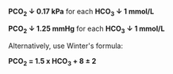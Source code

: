 **PCO<sub>2</sub> ↓ 0.17 kPa** for each **HCO<sub>3</sub> ↓ 1 mmol/L**

**PCO<sub>2</sub> ↓ 1.25 mmHg** for each **HCO<sub>3</sub> ↓ 1 mmol/L**

Alternatively, use Winter's formula:

**PCO<sub>2</sub> = 1.5 x HCO<sub>3</sub> + 8 ± 2**
